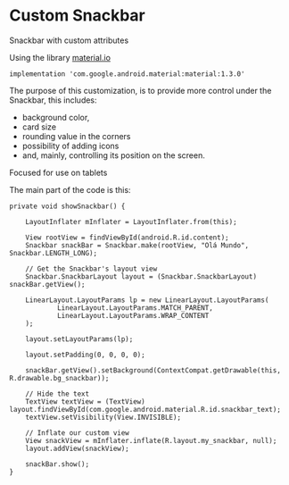 # Custom Snackbar
Snackbar with custom attributes

Using the library [material.io](https://material.io)

    implementation 'com.google.android.material:material:1.3.0'
    
The purpose of this customization, is to provide more control under the Snackbar, this includes:

- background color,
- card size
- rounding value in the corners
- possibility of adding icons 
- and, mainly, controlling its position on the screen.

Focused for use on tablets

The main part of the code is this:

    private void showSnackbar() {

        LayoutInflater mInflater = LayoutInflater.from(this);

        View rootView = findViewById(android.R.id.content);
        Snackbar snackBar = Snackbar.make(rootView, "Olá Mundo", Snackbar.LENGTH_LONG);

        // Get the Snackbar's layout view
        Snackbar.SnackbarLayout layout = (Snackbar.SnackbarLayout) snackBar.getView();

        LinearLayout.LayoutParams lp = new LinearLayout.LayoutParams(
                LinearLayout.LayoutParams.MATCH_PARENT,
                LinearLayout.LayoutParams.WRAP_CONTENT
        );

        layout.setLayoutParams(lp);

        layout.setPadding(0, 0, 0, 0);

        snackBar.getView().setBackground(ContextCompat.getDrawable(this, R.drawable.bg_snackbar));

        // Hide the text
        TextView textView = (TextView) layout.findViewById(com.google.android.material.R.id.snackbar_text);
        textView.setVisibility(View.INVISIBLE);

        // Inflate our custom view
        View snackView = mInflater.inflate(R.layout.my_snackbar, null);
        layout.addView(snackView);

        snackBar.show();
    }
